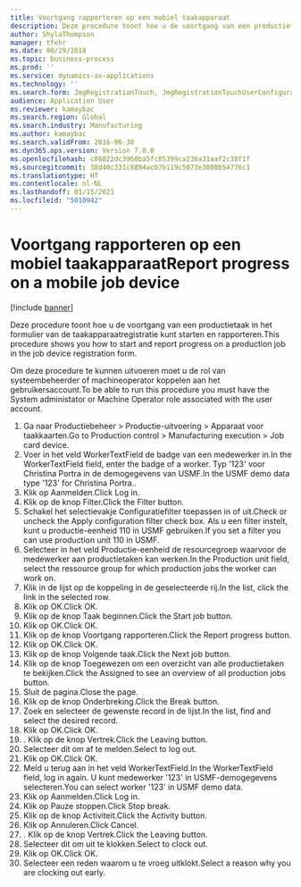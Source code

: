 ```yaml
---
title: Voortgang rapporteren op een mobiel taakapparaat
description: Deze procedure toont hoe u de voortgang van een productietaak in het formulier van de taakapparaatregistratie kunt starten en rapporteren.
author: ShylaThompson
manager: tfehr
ms.date: 08/29/2018
ms.topic: business-process
ms.prod: ''
ms.service: dynamics-ax-applications
ms.technology: ''
ms.search.form: JmgRegistrationTouch, JmgRegistrationTouchUserConfiguration, JmgRegistrationTouchStart, JmgRegistrationTouchReportFeedback, JmgRegistrationTouchAssignedJobs, JmgRegistrationTouchBreak, JmgRegistrationTouchLeave, JmgRegistrationTouchIndirectActivity, JmgDialogForm, JmgRegistrationTouchReportProgress, JmgFeedbackWizard, JmgJobBundleProdFeedback
audience: Application User
ms.reviewer: kamaybac
ms.search.region: Global
ms.search.industry: Manufacturing
ms.author: kamaybac
ms.search.validFrom: 2016-06-30
ms.dyn365.ops.version: Version 7.0.0
ms.openlocfilehash: c08822dc3960ba5fc85399ca236a31aaf2c38f1f
ms.sourcegitcommit: 38d40c331c8894acb7b119c5073e3088b54776c1
ms.translationtype: HT
ms.contentlocale: nl-NL
ms.lasthandoff: 01/15/2021
ms.locfileid: "5010942"
---
```

# <a name="report-progress-on-a-mobile-job-device"></a><span data-ttu-id="a339f-103">Voortgang rapporteren op een mobiel taakapparaat</span><span class="sxs-lookup"><span data-stu-id="a339f-103">Report progress on a mobile job device</span></span>

[!include [banner](../../includes/banner.md)]

<span data-ttu-id="a339f-104">Deze procedure toont hoe u de voortgang van een productietaak in het formulier van de taakapparaatregistratie kunt starten en rapporteren.</span><span class="sxs-lookup"><span data-stu-id="a339f-104">This procedure shows you how to start and report progress on a production job in the job device registration form.</span></span>



<span data-ttu-id="a339f-105">Om deze procedure te kunnen uitvoeren moet u de rol van systeembeheerder of machineoperator koppelen aan het gebruikersaccount.</span><span class="sxs-lookup"><span data-stu-id="a339f-105">To be able to run this procedure you must have the System administator or Machine Operator role associated with the user account.</span></span>

1. <span data-ttu-id="a339f-106">Ga naar Productiebeheer > Productie-uitvoering > Apparaat voor taakkaarten.</span><span class="sxs-lookup"><span data-stu-id="a339f-106">Go to Production control > Manufacturing execution > Job card device.</span></span>
2. <span data-ttu-id="a339f-107">Voer in het veld WorkerTextField de badge van een medewerker in.</span><span class="sxs-lookup"><span data-stu-id="a339f-107">In the WorkerTextField field, enter the badge of a worker.</span></span> <span data-ttu-id="a339f-108">Typ '123' voor Christina Portra in de demogegevens van USMF.</span><span class="sxs-lookup"><span data-stu-id="a339f-108">In the USMF demo data type '123' for Christina Portra..</span></span>
3. <span data-ttu-id="a339f-109">Klik op Aanmelden.</span><span class="sxs-lookup"><span data-stu-id="a339f-109">Click Log in.</span></span>
4. <span data-ttu-id="a339f-110">Klik op de knop Filter.</span><span class="sxs-lookup"><span data-stu-id="a339f-110">Click the Filter button.</span></span>
5. <span data-ttu-id="a339f-111">Schakel het selectievakje Configuratiefilter toepassen in of uit.</span><span class="sxs-lookup"><span data-stu-id="a339f-111">Check or uncheck the Apply configuration filter check box.</span></span> <span data-ttu-id="a339f-112">Als u een filter instelt, kunt u productie-eenheid 110 in USMF gebruiken.</span><span class="sxs-lookup"><span data-stu-id="a339f-112">If you set a filter you can use production unit 110 in USMF.</span></span>
6. <span data-ttu-id="a339f-113">Selecteer in het veld Productie-eenheid de resourcegroep waarvoor de medewerker aan productietaken kan werken.</span><span class="sxs-lookup"><span data-stu-id="a339f-113">In the Production unit field, select the ressource group for which production jobs the worker can work on.</span></span>
7. <span data-ttu-id="a339f-114">Klik in de lijst op de koppeling in de geselecteerde rij.</span><span class="sxs-lookup"><span data-stu-id="a339f-114">In the list, click the link in the selected row.</span></span>
8. <span data-ttu-id="a339f-115">Klik op OK.</span><span class="sxs-lookup"><span data-stu-id="a339f-115">Click OK.</span></span>
9. <span data-ttu-id="a339f-116">Klik op de knop Taak beginnen.</span><span class="sxs-lookup"><span data-stu-id="a339f-116">Click the Start job button.</span></span>
10. <span data-ttu-id="a339f-117">Klik op OK.</span><span class="sxs-lookup"><span data-stu-id="a339f-117">Click OK.</span></span>
11. <span data-ttu-id="a339f-118">Klik op de knop Voortgang rapporteren.</span><span class="sxs-lookup"><span data-stu-id="a339f-118">Click the Report progress button.</span></span>
12. <span data-ttu-id="a339f-119">Klik op OK.</span><span class="sxs-lookup"><span data-stu-id="a339f-119">Click OK.</span></span>
13. <span data-ttu-id="a339f-120">Klik op de knop Volgende taak.</span><span class="sxs-lookup"><span data-stu-id="a339f-120">Click the Next job button.</span></span>
14. <span data-ttu-id="a339f-121">Klik op de knop Toegewezen om een overzicht van alle productietaken te bekijken.</span><span class="sxs-lookup"><span data-stu-id="a339f-121">Click the Assigned to see an overview of all production jobs button.</span></span>
15. <span data-ttu-id="a339f-122">Sluit de pagina.</span><span class="sxs-lookup"><span data-stu-id="a339f-122">Close the page.</span></span>
16. <span data-ttu-id="a339f-123">Klik op de knop Onderbreking.</span><span class="sxs-lookup"><span data-stu-id="a339f-123">Click the Break button.</span></span>
17. <span data-ttu-id="a339f-124">Zoek en selecteer de gewenste record in de lijst.</span><span class="sxs-lookup"><span data-stu-id="a339f-124">In the list, find and select the desired record.</span></span>
18. <span data-ttu-id="a339f-125">Klik op OK.</span><span class="sxs-lookup"><span data-stu-id="a339f-125">Click OK.</span></span>
19. <span data-ttu-id="a339f-126">. Klik op de knop Vertrek.</span><span class="sxs-lookup"><span data-stu-id="a339f-126">Click the Leaving button.</span></span>
20. <span data-ttu-id="a339f-127">Selecteer dit om af te melden.</span><span class="sxs-lookup"><span data-stu-id="a339f-127">Select to log out.</span></span>
21. <span data-ttu-id="a339f-128">Klik op OK.</span><span class="sxs-lookup"><span data-stu-id="a339f-128">Click OK.</span></span>
22. <span data-ttu-id="a339f-129">Meld u terug aan in het veld WorkerTextField.</span><span class="sxs-lookup"><span data-stu-id="a339f-129">In the WorkerTextField field, log in again.</span></span> <span data-ttu-id="a339f-130">U kunt medewerker '123' in USMF-demogegevens selecteren.</span><span class="sxs-lookup"><span data-stu-id="a339f-130">You can select worker '123' in USMF demo data.</span></span>
23. <span data-ttu-id="a339f-131">Klik op Aanmelden.</span><span class="sxs-lookup"><span data-stu-id="a339f-131">Click Log in.</span></span>
24. <span data-ttu-id="a339f-132">Klik op Pauze stoppen.</span><span class="sxs-lookup"><span data-stu-id="a339f-132">Click Stop break.</span></span>
25. <span data-ttu-id="a339f-133">Klik op de knop Activiteit.</span><span class="sxs-lookup"><span data-stu-id="a339f-133">Click the Activity button.</span></span>
26. <span data-ttu-id="a339f-134">Klik op Annuleren.</span><span class="sxs-lookup"><span data-stu-id="a339f-134">Click Cancel.</span></span>
27. <span data-ttu-id="a339f-135">. Klik op de knop Vertrek.</span><span class="sxs-lookup"><span data-stu-id="a339f-135">Click the Leaving button.</span></span>
28. <span data-ttu-id="a339f-136">Selecteer dit om uit te klokken.</span><span class="sxs-lookup"><span data-stu-id="a339f-136">Select to clock out.</span></span>
29. <span data-ttu-id="a339f-137">Klik op OK.</span><span class="sxs-lookup"><span data-stu-id="a339f-137">Click OK.</span></span>
30. <span data-ttu-id="a339f-138">Selecteer een reden waarom u te vroeg uitklokt.</span><span class="sxs-lookup"><span data-stu-id="a339f-138">Select a reason why you are clocking out early.</span></span>

